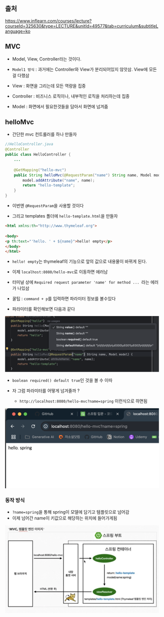 ## 출처

https://www.inflearn.com/courses/lecture?courseId=325630&type=LECTURE&unitId=49577&tab=curriculum&subtitleLanguage=ko

## MVC

- Model, View, Controller라는 것이다.

- `Model1 방식` : 과거에는 Controller와 View가 분리되어있지 않앗삼. View에 모든걸 다했삼

- View : 화면을 그리는데 모든 역량을 집중

- Controller : 비즈니스 로직이나, 내부적인 로직을 처리하는데 집중

- Model : 화면에서 필요한것들을 담아서 화면에 넘겨줌

## helloMvc

- 간단한 mvc 컨트롤러를 하나 만들자

```java
//HelloController.java
@Controller
public class HelloController {
    ...

    @GetMapping("hello-mvc")
    public String helloMvc(@RequestParam("name") String name, Model model) {
        model.addAttribute("name", name);
        return "hello-template";
    }
}

```

- 이번엔 `@RequestParam`을 사용할 것이다

- 그리고 templates 폴더에 `hello-template.html`을 만들자

```html
<html xmlns:th="http://www.thymeleaf.org">

<body>
<p th:text="'hello. ' + ${name}">hello! empty</p>
</body>
</html>
```

- `hello! empty`는 thymeleaf의 기능으로 앞의 값으로 내용물이 바뀌게 된다.

- 이제 `localhost:8080/hello-mvc`로 이동하면 에러남

- 터미널 상에 `Required request parameter 'name' for method ... `라는 에러가 나있삼

- 꿀팁 : `command + p`를 입력하면 파라미터 정보를 볼수있다

- 파라미터를 확인해보면 다음과 같다

![alt text](https://github.com/dldydtn0805/TILS/blob/master/YONGSOO/PROGRAMMING/SPRING/image-29.png)

- `boolean required() default true`인 것을 볼 수 이따

- 자 그럼 파라미터를 어떻게 넘겨줄까 ?

    - `http://localhost:8080/hello-mvc?name=spring` 이런식으로 하면됨


![alt text](https://github.com/dldydtn0805/TILS/blob/master/YONGSOO/PROGRAMMING/SPRING/image-30.png)
### 동작 방식

- `?name=spring`을 통해 spring이 모델에 담기고 템플릿으로 넘어감
- 이제 넘어간 name이 키값으로 해당하는 위치에 들어가게됨 

![alt text](https://github.com/dldydtn0805/TILS/blob/master/YONGSOO/PROGRAMMING/SPRING/image-31.png)
